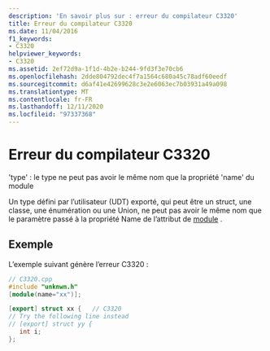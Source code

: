 ```yaml
---
description: 'En savoir plus sur : erreur du compilateur C3320'
title: Erreur du compilateur C3320
ms.date: 11/04/2016
f1_keywords:
- C3320
helpviewer_keywords:
- C3320
ms.assetid: 2ef72d9a-1f1d-4b2e-b244-9fd3f3e70cb6
ms.openlocfilehash: 2dde804792dec4f7a1564c680a45c78adf60eedf
ms.sourcegitcommit: d6af41e42699628c3e2e6063ec7b03931a49a098
ms.translationtype: MT
ms.contentlocale: fr-FR
ms.lasthandoff: 12/11/2020
ms.locfileid: "97337368"
---
```

# <a name="compiler-error-c3320"></a>Erreur du compilateur C3320

'type' : le type ne peut pas avoir le même nom que la propriété 'name' du module

Un type défini par l’utilisateur (UDT) exporté, qui peut être un struct, une classe, une énumération ou une Union, ne peut pas avoir le même nom que le paramètre passé à la propriété Name de l’attribut de [module](../../windows/attributes/module-cpp.md) .

## <a name="example"></a>Exemple

L’exemple suivant génère l’erreur C3320 :

```cpp
// C3320.cpp
#include "unknwn.h"
[module(name="xx")];

[export] struct xx {   // C3320
// Try the following line instead
// [export] struct yy {
   int i;
};
```
